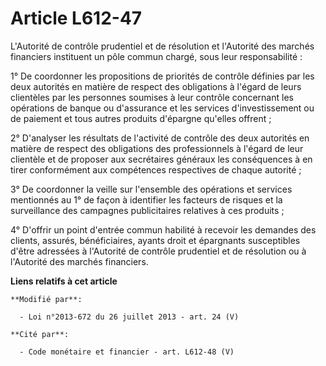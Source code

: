 # Article L612-47

L'Autorité de contrôle prudentiel et de résolution et l'Autorité des marchés financiers instituent un pôle commun chargé,
sous leur responsabilité : 

1° De coordonner les propositions de priorités de contrôle définies par les deux autorités en matière de respect des
obligations à l'égard de leurs clientèles par les personnes soumises à leur contrôle concernant les opérations de banque ou
d'assurance et les services d'investissement ou de paiement et tous autres produits d'épargne qu'elles offrent ; 

2° D'analyser les résultats de l'activité de contrôle des deux autorités en matière de respect des obligations des
professionnels à l'égard de leur clientèle et de proposer aux secrétaires généraux les conséquences à en tirer conformément
aux compétences respectives de chaque autorité ; 

3° De coordonner la veille sur l'ensemble des opérations et services mentionnés au 1° de façon à identifier les facteurs de
risques et la surveillance des campagnes publicitaires relatives à ces produits ; 

4° D'offrir un point d'entrée commun habilité à recevoir les demandes des clients, assurés, bénéficiaires, ayants droit et
épargnants susceptibles d'être adressées à l'Autorité de contrôle prudentiel et de résolution ou à l'Autorité des marchés
financiers.

**Liens relatifs à cet article**

	**Modifié par**:

	  - Loi n°2013-672 du 26 juillet 2013 - art. 24 (V)

	**Cité par**:

	  - Code monétaire et financier - art. L612-48 (V)

